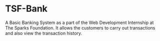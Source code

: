 # TSF-Bank
A Basic Banking System as a part of the Web Development Internship at The Sparks Foundation. It allows the customers to carry out transactions and also view the transaction history.
